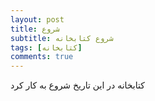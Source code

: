 ```yaml
---
layout: post
title: شروع
subtitle: شروع کتابخانه
tags: [کتابخانه]
comments: true
---
```


کتابخانه در این تاریخ شروع به کار کرد